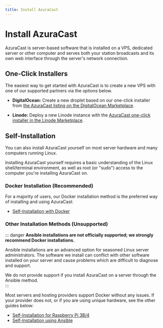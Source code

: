 ```yaml
---
title: Install AzuraCast
---
```


# Install AzuraCast

AzuraCast is server-based software that is installed on a VPS, dedicated server or other computer and serves both your station broadcasts and its own web interface through the server's network connection.

## One-Click Installers

The easiest way to get started with AzuraCast is to create a new VPS with one of our supported partners via the options below.

 - **DigitalOcean:** Create a new droplet based on our one-click installer from [the AzuraCast listing on the DigitalOcean Marketplace](https://marketplace.digitalocean.com/apps/azuracast?refcode=1023fa8af513).

 - **Linode:** Deploy a new Linode instance with the [AzuraCast one-click installer in the Linode Marketplace](https://www.linode.com/marketplace/apps/linode/azuracast/?r=68daf2976efcb77d2e3d4ced67a02b031edc3ba1).

## Self-Installation

You can also install AzuraCast yourself on most server hardware and many computers running Linux.

Installing AzuraCast yourself requires a basic understanding of the Linux shell/terminal environment, as well as root (or "sudo") access to the computer you're installing AzuraCast on.

### Docker Installation (Recommended)

For a majority of users, our Docker installation method is the preferred way of installing and using AzuraCast:

 - [Self-Installation with Docker](docker)

### Other Installation Methods (Unsupported) 

::: danger
**Ansible installations are not officially supported; we strongly recommend Docker installations.**

Ansible installations are an advanced option for seasoned Linux server administrators. The software we install can
conflict with other software installed on your server and cause problems which are difficult to diagnose and support.

We do not provide support if you install AzuraCast on a server through the Ansible method.  
::: 

Most servers and hosting providers support Docker without any issues. If your provider does not, or if you
are using unique hardware, see the other guides below:

 - [Self-Installation for Raspberry Pi 3B/4](raspberry-pi)
 - [Self-Installation using Ansible](ansible)
